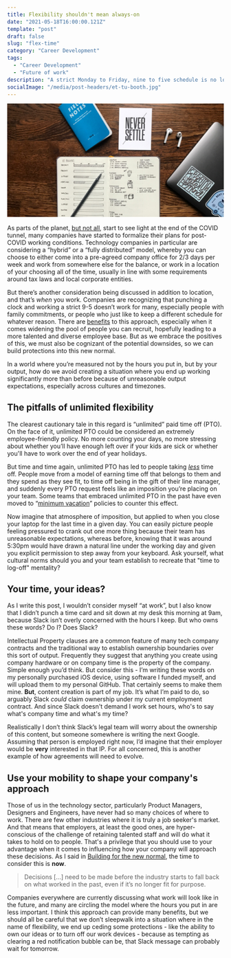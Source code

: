 ```yaml
---
title: Flexibility shouldn't mean always-on 
date: "2021-05-18T16:00:00.121Z"
template: "post"
draft: false
slug: "flex-time"
category: "Career Development"
tags:
  - "Career Development"
  - "Future of work"
description: "A strict Monday to Friday, nine to five schedule is no longer the norm for many people who work in software, but you need to be sure that 'choosing when you work' doesn't make you always available to work."
socialImage: "/media/post-headers/et-tu-booth.jpg"
---
```


![A desk with various items on it, including two notebooks, a MacBook and a pair of Airpods. One of the notebooks has a to-do list and a planner.](/media/post-headers/desk-planner.jpg)

As parts of the planet, [but not all](https://donate.covid19responsefund.org), start to see light at the end of the COVID tunnel, many companies have started to formalize their plans for post-COVID working conditions. Technology companies in particular are considering a “hybrid” or a “fully distributed” model, whereby you can choose to either come into a pre-agreed company office for 2/3 days per week and work from somewhere else for the balance, or work in a location of your choosing all of the time, usually in line with some requirements around tax laws and local corporate entities.

But there’s another consideration being discussed in addition to location, and that’s *when* you work. Companies are recognizing that punching a clock and working a strict 9-5 doesn’t work for many, especially people with family commitments, or people who just like to keep a different schedule for whatever reason. There are [benefits](https://www.bcg.com/publications/2019/flex-work-programs-that-actually-work) to this approach, especially when it comes widening the pool of people you can recruit, hopefully leading to a more talented and diverse employee base. But as we embrace the positives of this, we must also be cognizant of the potential downsides, so we can build protections into this new normal. 

In a world where you’re measured not by the hours you put in, but by your output, how do we avoid creating a situation where you end up working significantly more than before because of unreasonable output expectations, especially across cultures and timezones.

## The pitfalls of unlimited flexibility 

The clearest cautionary tale in this regard is “unlimited” paid time off (PTO). On the face of it, unlimited PTO could be considered an extremely employee-friendly policy. No more counting your days, no more stressing about whether you’ll have enough left over if your kids are sick or whether you'll have to work over the end of year holidays. 

But time and time again, unlimited PTO has led to people taking [*less*](https://www.fastcompany.com/90398810/for-millennials-unlimited-vacation-isnt-always-a-perk) time off. People move from a model of earning time off that belongs to them and they spend as they see fit, to time off being in the gift of their line manager, and suddenly every PTO request feels like an imposition you’re placing on your team. Some teams that embraced unlimited PTO in the past have even moved to “[minimum vacation](https://buffer.com/resources/employees-take-vacation/)” policies to counter this effect. 

Now imagine that atmosphere of imposition, but applied to when you close your laptop for the last time in a given day. You can easily picture people feeling pressured to crank out one more thing because their team has unreasonable expectations, whereas before, knowing that it was around 5:30pm would have drawn a natural line under the working day and given you explicit permission to step away from your keyboard. Ask yourself, what cultural norms should you and your team establish to recreate that "time to log-off" mentality?

## Your time, your ideas?

As I write this post, I wouldn’t consider myself “at work”, but I also know that I didn’t punch a time card and sit down at my desk this morning at 9am, because Slack isn’t overly concerned with the hours I keep. But who owns these words? Do I? Does Slack?

Intellectual Property clauses are a common feature of many tech company contracts and the traditional way to establish ownership boundaries over this sort of output. Frequently they suggest that anything you create using company hardware or on company time is the property of the company. Simple enough you’d think. But consider this - I’m writing these words on my personally purchased iOS device, using software I funded myself, and will upload them to my personal GitHub. That certainly seems to make them mine. **But**, content creation is part of my job. It’s what I’m paid to do, so arguably Slack *could* claim ownership under my current employment contract. And since Slack doesn't demand I work set hours, who's to say what's company time and what's my time?

Realistically I don’t think Slack’s legal team will worry about the ownership of this content, but someone somewhere is writing the next Google. Assuming that person is employed right now, I’d imagine that their employer would be **very** interested in that IP. For all concerned, this is another example of how agreements will need to evolve.

## Use your mobility to shape your company's approach

Those of us in the technology sector, particularly Product Managers, Designers and Engineers, have never had so many choices of where to work. There are few other industries where it is truly a job seeker's market. And that means that employers, at least the good ones, are hyper-conscious of the challenge of retaining talented staff and will do what it takes to hold on to people. That's a privilege that you should use to your advantage when it comes to influencing how your company will approach these decisions. As I said in [Building for the new normal](/posts/2021/04/building-for-the-new-normal#the-time-to-consider-these-problems-is-already-here), the time to consider this is **now**.

> Decisions [...] need to be made before the industry starts to fall back on what worked in the past, even if it’s no longer fit for purpose.

Companies everywhere are currently discussing what work will look like in the future, and many are circling the model where the hours you put in are less important. I think this approach can provide many benefits, but we should all be careful that we don’t sleepwalk into a situation where in the name of flexibility, we end up ceding some protections - like the ability to own our ideas or to turn off our work devices - because as tempting as clearing a red notification bubble can be, that Slack message can probably wait for tomorrow. 